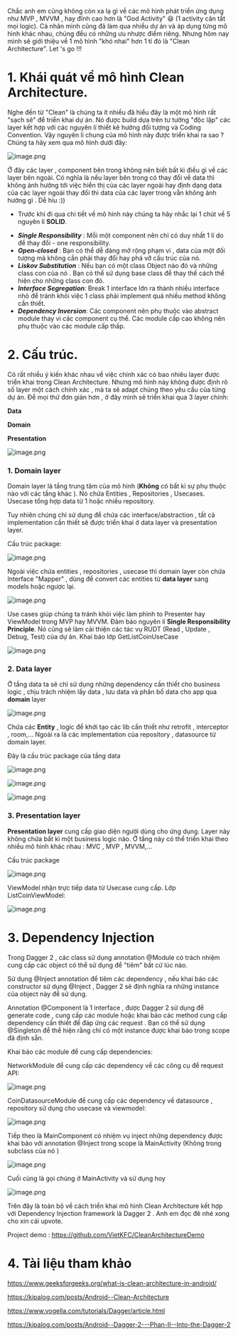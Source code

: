 Chắc anh em cũng không còn xa lạ gì về các mô hình phát triển ứng dụng như MVP , MVVM , hay đỉnh cao hơn là "God Activity" 😆 (1 activity cân tất mọi logic). Cá nhân mình cũng đã làm qua nhiều dự án và áp dụng từng mô hình khác nhau, chúng đều có những ưu nhược điểm riêng. Nhưng hôm nay mình sẽ giới thiệu về 1 mô hình "khó nhai" hơn 1 tí đó là "Clean Architecture". Let 's go !!!
# 1. Khái quát về mô hình Clean Architecture.
Nghe đến từ "Clean" là chúng ta ít nhiều đã hiểu đây là một mô hình rất "sạch sẽ" để triển khai dự án.
Nó được build dựa trên tư tưởng "độc lập" các layer kết hợp với các nguyên lí thiết kê hướng đối tượng và Coding Convention. Vậy nguyên lí chung của mô hình này được triển khai ra sao ? Chúng ta hãy xem qua mô hình dưới đây:

![image.png](https://images.viblo.asia/f05849d3-cc31-408d-9298-97a5fd0df6a0.png)

Ở đây các layer , component bên trong không nên biết bất kì điều gì về các layer bên ngoài. Có nghĩa là nếu layer bên trong có thay đổi về data thì không ảnh hưởng tới việc hiển thị của các layer ngoài hay định dạng data của các layer ngoài thay đổi thì data của các layer trong vẫn không ảnh hưởng gì . Dễ hỉu :))
* Trước khi đi qua chi tiết về mô hình này chúng ta hãy nhắc lại 1 chút về 5 nguyên lí **SOLID**.
- ***Single Responsibility*** : Mỗi một component nên chỉ có duy nhất 1 lí do để thay đổi - one responsibility.
- ***Open-closed*** : Bạn có thể dễ dàng mở rộng phạm vi , data của một đối tượng mà không cần phải thay đổi hay phá vỡ cấu trúc của nó.
- ***Liskov Substitution*** : Nếu bạn có một class Object nào đó và những class con của nó . Bạn có thể sử dụng base class để thay thế cách thể hiện cho những class con đó.
- ***Interface Segregation***: Break 1 interface lớn ra thành nhiều interface nhỏ để tránh khỏi việc 1 class phải implement quá nhiều method không cần thiết.
- ***Dependency Inversion***: Các component nên phụ thuộc vào abstract module thay vì các component cụ thể. Các module cấp cao không nên phụ thuộc vào các module cấp thấp.

# 2. Cấu trúc.

Có rất nhiều ý kiến khác nhau về việc chính xác có bao nhiêu layer được triển khai trong Clean Architecture. Nhưng mô hình này không được định rõ số layer một cách chính xác , mà ta sẽ adapt chúng theo yêu cầu của từng dự án.
Để mọi thứ đơn giản hơn , ở đây mình sẽ triển khai qua 3 layer chính:

**Data**

**Domain** 

**Presentation**

![image.png](https://images.viblo.asia/0f9580b8-a636-4d45-bcda-99db0f7a9912.png)

### 1. Domain layer

Domain layer là tầng trung tâm của mô hình (**Không** có bất kì sự phụ thuộc nào với các tầng khác ). Nó chứa Entities , Repositories , Usecases. Usecase tổng hợp data từ 1 hoặc nhiều repository.

Tuy nhiên chúng chỉ sử dụng để chứa các interface/abstraction , tất cả implementation cần thiết sẽ được triển khai ở data layer và presentation layer.

Cấu trúc package:

![image.png](https://images.viblo.asia/134d89d9-2eb9-4ed7-9e1b-5157e9edebc6.png)

Ngoài việc chứa entities , repositories , usecase thì domain layer còn chứa Interface "Mapper" , dùng để convert các entities từ **data layer** sang models hoặc ngược lại.

![image.png](https://images.viblo.asia/74b9b292-2054-4d46-9762-23da4c72b606.png)

Use cases giúp chúng ta tránh khỏi việc làm phình to Presenter hay ViewModel trong MVP hay MVVM. Đảm bảo nguyên lí **Single Responsibility Principle**. Nó cũng sẽ làm cải thiện các tác vụ RUDT (Read , Update , Debug, Test) của dự án.
Khai báo lớp GetListCoinUseCase
    
![image.png](https://images.viblo.asia/e60fc112-47f4-4a28-a6aa-01d5da1c150a.png)

### 2. Data layer

Ở tầng data ta sẽ chỉ sử dụng những dependency cần thiết cho business logic , chịu trách nhiệm lấy data , lưu data và phân bổ data cho app qua **domain** layer

![image.png](https://images.viblo.asia/ec01bf8b-d9b0-4024-9cb5-535ceb1a0113.png)

Chứa các **Entity** , logic để khởi tạo các lib cần thiết như retrofit , interceptor , room,... 
Ngoài ra là các implementation của repository , datasource từ domain layer.

Đây là cấu trúc package của tầng data

![image.png](https://images.viblo.asia/faf9c9fa-33ab-4ce4-a62c-a917379ed870.png)

![image.png](https://images.viblo.asia/726c681e-d114-4c39-9fa5-ea0ad9630fde.png)

![image.png](https://images.viblo.asia/15674d70-d21d-45e7-8893-6b81bf2ed7ad.png)

### 3. Presentation layer

**Presentation layer** cung cấp giao diện người dùng cho ứng dụng. Layer này không chứa bất kì một business logic nào. Ở tầng này có thể triển khai theo nhiều mô hình khác nhau : MVC , MVP , MVVM,...

Cấu trúc package

![image.png](https://images.viblo.asia/7f214801-b293-4ed1-95b1-21de3aa6977d.png)

ViewModel nhận trực tiếp data từ Usecase cung cấp. Lớp ListCoinViewModel:

![image.png](https://images.viblo.asia/9b42d39c-7168-40bb-bb37-5e2fc55ae0ba.png)

# 3. Dependency Injection

Trong Dagger 2 ,  các class sử dụng annotation @Module có trách nhiệm cung cấp các object có thể sử dụng để "tiêm" bất cứ lúc nào.

Sử dụng @Inject annotation để tiêm các dependency , nếu khai báo các constructor sử dụng @Inject , Dagger 2 sẽ định nghĩa ra những instance của object này để sử dụng.

Annotation @Component là 1 interface , được Dagger 2 sử dụng để generate code , cung cấp các module hoặc khai báo các method cung cấp dependency cần thiết để đáp ứng các request . Bạn có thể sử dụng @Singleton để thể hiện rằng chỉ có một instance được khai báo trong scope đã định sẵn.

Khai báo các module để cung cấp dependencies:

NetworkModule để cung cấp các dependency về các công cụ để request API:

![image.png](https://images.viblo.asia/d0f6d447-6ae5-480e-a584-09eab75aacb9.png)

CoinDatasourceModule để cung cấp các dependency về datasource , repository sử dụng cho usecase và viewmodel:

![image.png](https://images.viblo.asia/527ae612-ef09-443d-b657-4e647235b8c8.png)

Tiếp theo là MainComponent có nhiệm vụ inject những dependency được khai báo với annotation @Inject trong scope là MainActivity (Không trong subclass của nó )

![image.png](https://images.viblo.asia/4bdccbd3-5bcb-4c18-af33-0781d286ce0f.png)

Cuối cùng là gọi chúng ở MainActivity và sử dụng hoy 

![image.png](https://images.viblo.asia/b65c6baa-7807-4f33-b0a6-f92a6b3367a1.png)

Trên đây là toàn bộ về cách triển khai mô hình Clean Architecture kết hợp với Dependency Injection framework là Dagger 2 . Anh em đọc đê nhé xong cho xin cái upvote.

Project demo : https://github.com/VietKFC/CleanArchitectureDemo

# 4. Tài liệu tham khảo

https://www.geeksforgeeks.org/what-is-clean-architecture-in-android/

https://kipalog.com/posts/Android--Clean-Architecture

https://www.vogella.com/tutorials/Dagger/article.html

https://kipalog.com/posts/Android--Dagger-2---Phan-II--Into-the-Dagger-2